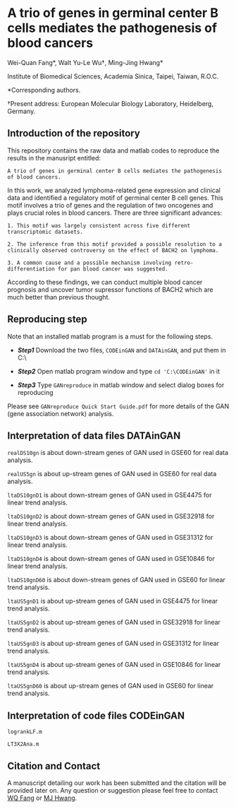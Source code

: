 # A trio of genes in germinal center B cells mediates the pathogenesis of blood cancers

Wei-Quan Fang\*, Walt Yu-Le Wu†, Ming-Jing Hwang\*
 
Institute of Biomedical Sciences, Academia Sinica, Taipei, Taiwan, R.O.C.

\*Corresponding authors. 

†Present address: European Molecular Biology Laboratory, Heidelberg, Germany.

## Introduction of the repository

This repository contains the raw data and matlab codes to reproduce the results in the manusript entitled: 
```
A trio of genes in germinal center B cells mediates the pathogenesis of blood cancers.
```

In this work, we analyzed lymphoma-related gene expression and clinical data and identified a regulatory motif of germinal center B cell genes. This motif involves a trio of genes and the regulation of two oncogenes and plays crucial roles in blood cancers. There are three significant advances:

```
1. This motif was largely consistent across five different transcriptomic datasets.

2. The inference from this motif provided a possible resolution to a clinically observed controversy on the effect of BACH2 on lymphoma.

3. A common cause and a possible mechanism involving retro-differentiation for pan blood cancer was suggested.
```

According to these findings, we can conduct multiple blood cancer prognosis and uncover tumor supressor functions of BACH2 which are much better than previous thought.

## Reproducing step

Note that an installed matlab program is a must for the following steps.

* **_Step1_** Download the two files, `CODEinGAN` and `DATAinGAN`, and put them in C:\

* **_Step2_** Open matlab program window and type `cd 'C:\CODEinGAN'` in it

* **_Step3_** Type `GANreproduce` in matlab window and select dialog boxes for reproducing

Please see  `GANreproduce Quick Start Guide.pdf`  for more details of the GAN (gene association network) analysis.

## Interpretation of data files DATAinGAN

`realDS10gn` is about down-stream genes of GAN used in GSE60 for real data analysis.

`realUS5gn`  is about up-stream genes of GAN used in GSE60 for real data analysis.

`ltaDS10gnD1` is about down-stream genes of GAN used in GSE4475 for linear trend analysis.

`ltaDS10gnD2` is about down-stream genes of GAN used in GSE32918 for linear trend analysis.

`ltaDS10gnD3` is about down-stream genes of GAN used in GSE31312 for linear trend analysis.

`ltaDS10gnD4` is about down-stream genes of GAN used in GSE10846 for linear trend analysis.

`ltaDS10gnD60` is about down-stream genes of GAN used in GSE60 for linear trend analysis.

`ltaUS5gnD1` is about up-stream genes of GAN used in GSE4475 for linear trend analysis.

`ltaUS5gnD2` is about up-stream genes of GAN used in GSE32918 for linear trend analysis.

`ltaUS5gnD3` is about up-stream genes of GAN used in GSE31312 for linear trend analysis.

`ltaUS5gnD4` is about up-stream genes of GAN used in GSE10846 for linear trend analysis.

`ltaUS5gnD60` is about up-stream genes of GAN used in GSE60 for linear trend analysis.


## Interpretation of code files CODEinGAN

`logrankLF.m`

`LT3X2Ana.m`

## Citation and Contact

A manuscript detailing our work has been submitted and the citation will be provided later on. Any question or suggestion please feel free to contact [WQ Fang](mailto:deleapoli@gmail.com) or [MJ Hwang](mailto:mjhwang@ibms.sinica.edu.tw).
